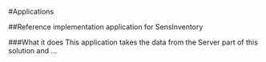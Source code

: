 #Applications

##Reference implementation application for SensInventory

###What it does
This application takes the data from the Server part of this solution and ...
